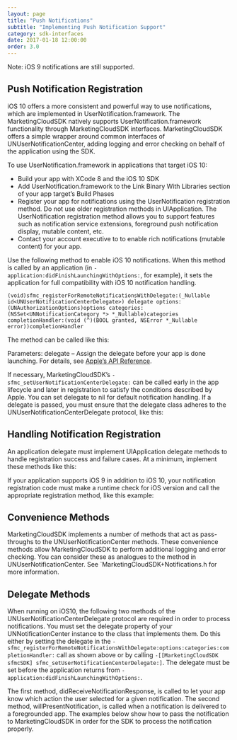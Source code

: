 ```yaml
---
layout: page
title: "Push Notifications"
subtitle: "Implementing Push Notification Support"
category: sdk-interfaces
date: 2017-01-18 12:00:00
order: 3.0
---
```


Note: iOS 9 notifications are still supported.

## Push Notification Registration
iOS 10 offers a more consistent and powerful way to use notifications, which are implemented in UserNotification.framework. The MarketingCloudSDK natively supports UserNotification.framework functionality through MarketingCloudSDK interfaces. MarketingCloudSDK offers a simple wrapper around common interfaces of UNUserNotificationCenter, adding logging and error checking on behalf of the application using the SDK.

To use UserNotification.framework in applications that target iOS 10:

- Build your app with XCode 8 and the iOS 10 SDK
- Add UserNotification.framework to the Link Binary With Libraries section of your app target’s Build Phases
- Register your app for notifications using the UserNotification registration method. Do not use older registration methods in UIApplication. The UserNotification registration method allows you to support features such as notification service extensions, foreground push notification display, mutable content, etc.
- Contact your account executive to to enable rich notifications (mutable content) for your app.


Use the following method to enable iOS 10 notifications. When this method is called by an application (in `-application:didFinishLaunchingWithOptions:`, for example), it sets the application for full compatibility with iOS 10 notification handling.


`(void)sfmc_registerForRemoteNotificationsWithDelegate:(_Nullable id<UNUserNotificationCenterDelegate>) delegate options:(UNAuthorizationOptions)options categories:(NSSet<UNNotificationCategory *> *_Nullable)categories completionHandler:(void (^)(BOOL granted, NSError *_Nullable error))completionHandler`

The method can be called like this:

<script src="https://gist.github.com/sfmc-mobilepushsdk/5bd93878bc6225478a0261fcaeae5e13.js"></script>

Parameters: delegate – Assign the delegate before your app is done launching. For details, see [Apple’s API Reference](https://developer.apple.com/reference/usernotifications/unusernotificationcenterdelegate).

If necessary, MarketingCloudSDK’s `-sfmc_setUserNotificationCenterDelegate:` can be called early in the app lifecycle and later in registration to satisfy the conditions described by Apple.
You can set delegate to nil for default notification handling. If a delegate is passed, you must ensure that the delegate class adheres to the UNUserNotificationCenterDelegate protocol, like this:

<script src="https://gist.github.com/sfmc-mobilepushsdk/e18cc9036e92ca08ae75d461c5eca287.js"></script>

## Handling Notification Registration

An application delegate must implement UIApplication delegate methods to handle registration success and failure cases. At a minimum, implement these methods like this:

<script src="https://gist.github.com/sfmc-mobilepushsdk/45df2f63abc79bd8c93b2d6e88868dfe.js"></script>

If your application supports iOS 9 in addition to iOS 10, your notification registration code must make a runtime check for iOS version and call the appropriate registration method, like this example:

<script src="https://gist.github.com/sfmc-mobilepushsdk/24652b4c0ab436649f832eb569cd0c4e.js"></script>

## Convenience Methods
MarketingCloudSDK implements a number of methods that act as pass-throughs to the UNUserNotificationCenter methods. These convenience methods allow MarketingCloudSDK to perform additional logging and error checking. You can consider these as analogues to the method in UNUserNotificationCenter. See `MarketingCloudSDK+Notifications.h for more information.

## Delegate Methods
When running on iOS10, the following two methods of the UNUserNotificationCenterDelegate protocol are required in order to process notifications. You must set the delegate property of your UNNotificationCenter instance to the class that implements them. Do this either by setting the delegate in the `-sfmc_registerForRemoteNotificationsWithDelegate:options:categories:completionHandler:` call as shown above or by calling `-[[MarketingCloudSDK sfmcSDK] sfmc_setUserNotificationCenterDelegate:]`. The delegate must be set before the application returns from `-application:didFinishLaunchingWithOptions:`.

The first method, didReceiveNotificationResponse, is called to let your app know which action the user selected for a given notification. The second method, willPresentNotification, is called when a notification is delivered to a foregrounded app. The examples below show how to pass the notification to MarketingCloudSDK in order for the SDK to process the notification properly.

<script src="https://gist.github.com/sfmc-mobilepushsdk/f993c9c5e8775de7b84b1998e764e8a3.js"></script>
